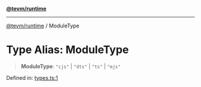 [**@tevm/runtime**](../README.md)

***

[@tevm/runtime](../globals.md) / ModuleType

# Type Alias: ModuleType

> **ModuleType**: `"cjs"` \| `"dts"` \| `"ts"` \| `"mjs"`

Defined in: [types.ts:1](https://github.com/evmts/tevm-monorepo/blob/main/bundler-packages/runtime/src/types.ts#L1)
